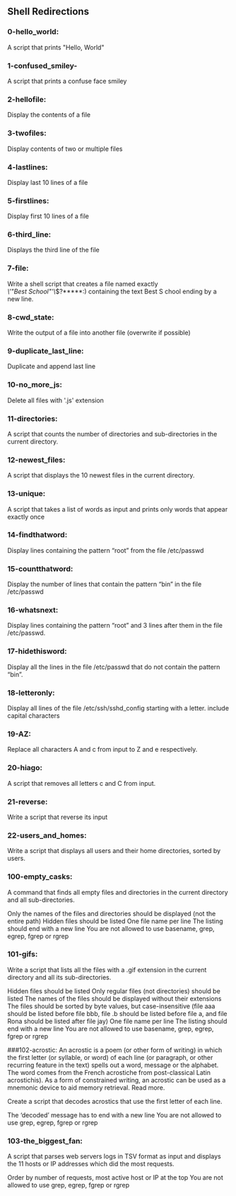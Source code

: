 ## Shell Redirections

### 0-hello_world:
A script that prints "Hello, World"

### 1-confused_smiley-
A script that prints a confuse face smiley

### 2-hellofile: 
Display the contents of a file

### 3-twofiles:
Display contents of two  or multiple files

### 4-lastlines:
Display last 10 lines of a file

### 5-firstlines: 
Display first 10 lines of a file

### 6-third_line:
Displays the third line of the file

### 7-file: 
Write a shell script that creates a file named exactly \
*\\'"Best School"\'\\*$\?\*\*\*\*\*:) containing the text Best S
chool ending by a new line.

### 8-cwd_state: 
Write the output of a file into another file (overwrite if possible)

### 9-duplicate_last_line:
Duplicate and append last line

### 10-no_more_js: 
Delete all files with '.js' extension

### 11-directories:  
A script that counts the number of directories and sub-directories in the current directory.

### 12-newest_files: 
A script that displays the 10 newest files in the current directory.

### 13-unique:  
A script that takes a list of words as input and prints only words that appear exactly once

### 14-findthatword: 
Display lines containing the pattern “root” from the file /etc/passwd

### 15-countthatword: 
Display the number of lines that contain the pattern “bin” in the file /etc/passwd

### 16-whatsnext:  
Display lines containing the pattern “root” and 3 lines after them in the file /etc/passwd.

### 17-hidethisword: 
Display all the lines in the file /etc/passwd that do not contain the pattern “bin”.

### 18-letteronly: 
Display all lines of the file /etc/ssh/sshd_config starting with a letter. include capital characters

### 19-AZ: 
Replace all characters A and c from input to Z and e respectively.

### 20-hiago:  
A script that removes all letters c and C from input.

### 21-reverse: 
Write a script that reverse its input

### 22-users_and_homes: 
Write a script that displays all users and their home directories, sorted by users.

### 100-empty_casks:  
A command that finds all empty files and directories in the current directory and all sub-directories.

Only the names of the files and directories should be displayed (not the entire path)
Hidden files should be listed
One file name per line
The listing should end with a new line
You are not allowed to use basename, grep, egrep, fgrep or rgrep

### 101-gifs: 
Write a script that lists all the files with a .gif extension in the current directory and all its sub-directories.

Hidden files should be listed
Only regular files (not directories) should be listed
The names of the files should be displayed without their extensions
The files should be sorted by byte values, but case-insensitive (file aaa should be listed before file bbb, file .b should be listed before file a, and file Rona should be listed after file jay)
One file name per line
The listing should end with a new line
You are not allowed to use basename, grep, egrep, fgrep or rgrep

###102-acrostic:
 An acrostic is a poem (or other form of writing) in which the first letter (or syllable, or word) of each line (or paragraph, or other recurring feature in the text) spells out a word, message or the alphabet. The word comes from the French acrostiche from post-classical Latin acrostichis). As a form of constrained writing, an acrostic can be used as a mnemonic device to aid memory retrieval. Read more.

Create a script that decodes acrostics that use the first letter of each line.

The ‘decoded’ message has to end with a new line
You are not allowed to use grep, egrep, fgrep or rgrep

### 103-the_biggest_fan: 
A script that parses web servers logs in TSV format as input and displays the 11 hosts or IP addresses which did the most requests.

Order by number of requests, most active host or IP at the top
You are not allowed to use grep, egrep, fgrep or rgrep
